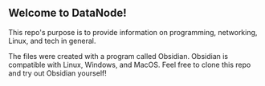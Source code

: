 ## Welcome to DataNode!

This repo's purpose is to provide information on programming, networking, Linux, and tech in general.

The files were created with a program called Obsidian. Obsidian is compatible with Linux, Windows, and MacOS. Feel free to clone this repo and try out Obsidian yourself!
